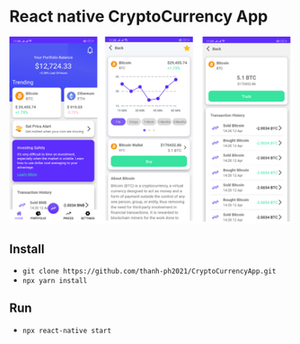 # React native CryptoCurrency App

![Demo](./demo.png)


## Install

- `git clone https://github.com/thanh-ph2021/CryptoCurrencyApp.git`
- `npx yarn install`

## Run
- `npx react-native start`
